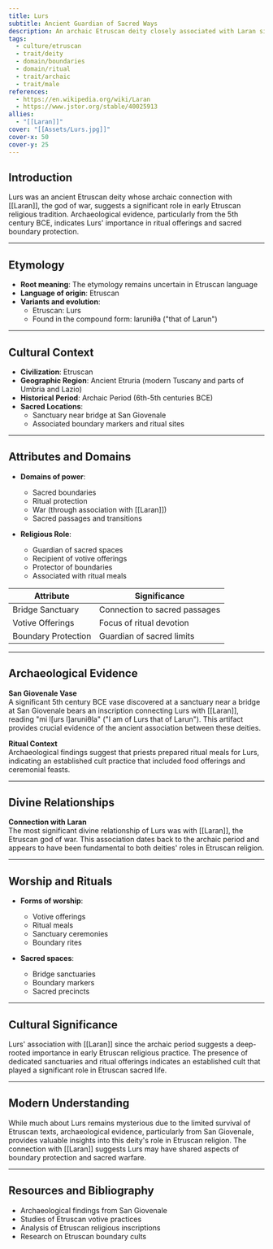 ```yaml
---
title: Lurs
subtitle: Ancient Guardian of Sacred Ways
description: An archaic Etruscan deity closely associated with Laran since earliest times, linked to sacred boundaries and ritual passages
tags:
  - culture/etruscan
  - trait/deity
  - domain/boundaries
  - domain/ritual
  - trait/archaic
  - trait/male
references:
  - https://en.wikipedia.org/wiki/Laran
  - https://www.jstor.org/stable/40025913
allies:
  - "[[Laran]]"
cover: "[[Assets/Lurs.jpg]]"
cover-x: 50
cover-y: 25
---
```

##  Introduction
Lurs was an ancient Etruscan deity whose archaic connection with [[Laran]], the god of war, suggests a significant role in early Etruscan religious tradition. Archaeological evidence, particularly from the 5th century BCE, indicates Lurs' importance in ritual offerings and sacred boundary protection.

---

## Etymology

- **Root meaning**: The etymology remains uncertain in Etruscan language
- **Language of origin**: Etruscan
- **Variants and evolution**: 
  - Etruscan: Lurs
  - Found in the compound form: laruniθa ("that of Larun")

---

##  Cultural Context

- **Civilization**: Etruscan
- **Geographic Region**: Ancient Etruria (modern Tuscany and parts of Umbria and Lazio)
- **Historical Period**: Archaic Period (6th-5th centuries BCE)
- **Sacred Locations**:
  - Sanctuary near bridge at San Giovenale
  - Associated boundary markers and ritual sites

---

## Attributes and Domains

- **Domains of power**: 
  - Sacred boundaries
  - Ritual protection
  - War (through association with [[Laran]])
  - Sacred passages and transitions

- **Religious Role**: 
  - Guardian of sacred spaces
  - Recipient of votive offerings
  - Protector of boundaries
  - Associated with ritual meals

| Attribute | Significance |
|-----------|---------------|
| Bridge Sanctuary | Connection to sacred passages |
| Votive Offerings | Focus of ritual devotion |
| Boundary Protection | Guardian of sacred limits |

---

## Archaeological Evidence

**San Giovenale Vase**  
A significant 5th century BCE vase discovered at a sanctuary near a bridge at San Giovenale bears an inscription connecting Lurs with [[Laran]], reading "mi l[urs l]aruniθla" ("I am of Lurs that of Larun"). This artifact provides crucial evidence of the ancient association between these deities.

**Ritual Context**  
Archaeological findings suggest that priests prepared ritual meals for Lurs, indicating an established cult practice that included food offerings and ceremonial feasts.

---

## Divine Relationships

**Connection with Laran**  
The most significant divine relationship of Lurs was with [[Laran]], the Etruscan god of war. This association dates back to the archaic period and appears to have been fundamental to both deities' roles in Etruscan religion.

---

## Worship and Rituals

- **Forms of worship**: 
  - Votive offerings
  - Ritual meals
  - Sanctuary ceremonies
  - Boundary rites

- **Sacred spaces**: 
  - Bridge sanctuaries
  - Boundary markers
  - Sacred precincts

---

## Cultural Significance

Lurs' association with [[Laran]] since the archaic period suggests a deep-rooted importance in early Etruscan religious practice. The presence of dedicated sanctuaries and ritual offerings indicates an established cult that played a significant role in Etruscan sacred life.

---

## Modern Understanding

While much about Lurs remains mysterious due to the limited survival of Etruscan texts, archaeological evidence, particularly from San Giovenale, provides valuable insights into this deity's role in Etruscan religion. The connection with [[Laran]] suggests Lurs may have shared aspects of boundary protection and sacred warfare.

---

## Resources and Bibliography

- Archaeological findings from San Giovenale
- Studies of Etruscan votive practices
- Analysis of Etruscan religious inscriptions
- Research on Etruscan boundary cults